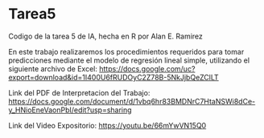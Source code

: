 # Tarea5
Codigo de la tarea 5 de IA, hecha en R por Alan E. Ramirez

En este trabajo realizaremos los procedimientos requeridos para tomar predicciones mediante el modelo de regresión lineal simple, utilizando el siguiente archivo de Excel:
https://docs.google.com/uc?export=download&id=1I400U6fRUDOyC2Z78B-5NkJjbQeZClLT

Link del PDF de Interpretacion del Trabajo: https://docs.google.com/document/d/1vbq6hr83BMDNrC7HtaNSWi8dCe-y_HNioEneVaonPbI/edit?usp=sharing

Link del Video Expositorio: https://youtu.be/66mYwVN15Q0
